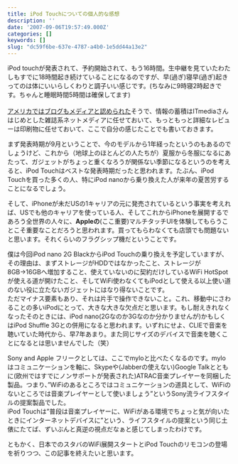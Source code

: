 ```yaml
---
title: iPod Touchについての個人的な感想
description: ''
date: '2007-09-06T19:57:49.000Z'
categories: []
keywords: []
slug: "dc59f6be-637e-4787-a4b0-1e5dd44a13e2"
---
```

iPod touchが発表されて、予約開始されて、もう16時間。生中継を見ていたわたしもすでに18時間起き続けていることになるのですが、早(過ぎ)寝早(過ぎ)起きってのは体にいいらしくわりと調子いい感じです。(ちなみに9時寝2時起きです。ちゃんと睡眠時間5時間は確保してます)  
[  
アメリカではブログもメディアと認められた](http://jp.techcrunch.com/archives/fec-determines-that-blogs-count-as-media/)そうで、情報の蓄積はITmediaさんはじめとした雑誌系ネットメディアに任せておいて、もっともっと詳細なレビューは印刷物に任せておいて、ここで自分の感じたことでも書いておきます。

まず発表時期が9月ということで、今のモデルから1年経ったというのもあるのでしょうけど、これから（地球上のほとんどの人たちが）夏服から冬服になるにあたって、ガジェットがちょっと重くなろうが関係ない季節になるというのを考えると、iPod Touchはベストな発表時期だったと思われます。たぶん、iPod Touchを買った多くの人、特にiPod nanoから乗り換えた人が来年の夏苦労することになるでしょう。

そして、iPhoneが未だUSの1キャリアの元に発売されているという事実を考えれば、USでも他のキャリアを使っている人、そしてこれからiPhoneを展開するであろう全世界の人々に、**Appleの**(ここ重要)マルチタッチUIを体験してもらうことこそ重要なことだろうと思われます。買ってもらわなくても店頭でも問題ないと思います。それくらいのフラグシップ機だということです。

僕は今回iPod nano 2G BlackからiPod Touchの乗り換えを予定していますが、その理由は、まずストレージがHDDではなかったこと、ストレージが8GB→16GBへ増加すること、使えていないのに契約だけしているWiFi HotSpotが使える道が開けたこと、そしてWiFi使わなくてもiPodとして使える以上使い道のない役に立たないガジェットにはなり得ないことです。  
ただマイナス要素もあり、それは片手で操作できないこと。これ、移動中にさわることの多いiPodにとって、大きな大きな欠点だと思います。もし耐えきれなくなったそのときには、iPod nano(2Gなのか3Gなのか分かりませんが)かもしくはiPod Shuffle 3Gとの併用になると思われます。いずれにせよ、CLIEで音楽を聴いていた時代から、早7年あまり。また同じサイズのデバイスで音楽を聴くことになるとは思いませんでした（笑）

Sony and Apple フリークとしては、ここでmyloと比べたくなるのです。myloはコミュニケーションを軸に、Skypeや(Jabberの使えない)Google Talkとともに(欧州ではすでにノンサポートが発表された)ATRAC音楽プレイヤーを同梱した製品。つまり、”WiFiのあるところではコミュニケーションの道具として、WiFiのないところでは音楽プレイヤーとして使いましょう”というSony流ライフスタイルの提案製品でした。  
iPod Touchは”普段は音楽プレイヤーに、WiFiがある環境でちょっと気が向いたときにインターネットデバイスに”という、ライフスタイルの提案という同じ土俵にたてば、ずいぶんと真逆の視点だなぁと感じてしまったわけです。

ともかく、日本でのスタバのWiFi展開スタートとiPod Touchのリモコンの登場を祈りつつ、この記事を終えたいと思います。